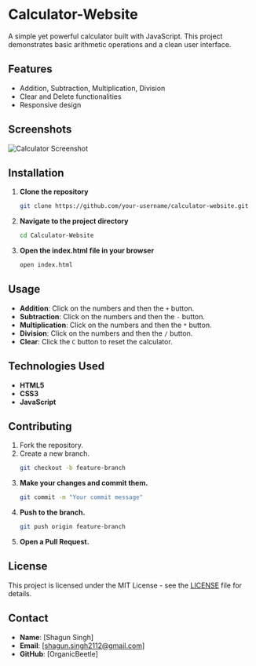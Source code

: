 # Calculator-Website

A simple yet powerful calculator built with JavaScript. This project demonstrates basic arithmetic operations and a clean user interface.

## Features
- Addition, Subtraction, Multiplication, Division
- Clear and Delete functionalities
- Responsive design

## Screenshots
![Calculator Screenshot]()

## Installation

1. **Clone the repository**
   ```bash
   git clone https://github.com/your-username/calculator-website.git
2. **Navigate to the project directory**
   ```bash
   cd Calculator-Website
3. **Open the index.html file in your browser**
   ```bash
   open index.html

## Usage

- **Addition**: Click on the numbers and then the `+` button.
- **Subtraction**: Click on the numbers and then the `-` button.
- **Multiplication**: Click on the numbers and then the `*` button.
- **Division**: Click on the numbers and then the `/` button.
- **Clear**: Click the `C` button to reset the calculator.


## Technologies Used

- **HTML5**
- **CSS3**
- **JavaScript**

## Contributing

1. Fork the repository.
2. Create a new branch.
   ```bash
   git checkout -b feature-branch
3. **Make your changes and commit them.**
   ```bash
   git commit -m "Your commit message"
4. **Push to the branch.**
   ```bash
   git push origin feature-branch

5. **Open a Pull Request.**


## License

This project is licensed under the MIT License - see the [LICENSE](LICENSE) file for details.

## Contact

- **Name**: [Shagun Singh]
- **Email**: [shagun.singh2112@gmail.com]
- **GitHub**: [OrganicBeetle]





